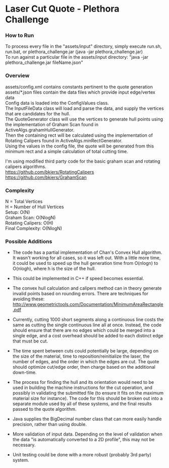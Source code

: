 # Laser Cut Quote - Plethora Challenge

### How to Run
To process every file in the "assets/input" directory, simply execute run.sh, run.bat, or plethora_challenge.jar (java -jar plethora_challenge.jar)  
To run against a particular file in the assets/input directory: "java -jar plethora_challenge.jar fileName.json"  

### Overview
assets/config.xml contains constants pertinent to the quote generation  
assets/*.json files contain the data files which provide input edge/vertex data  
Config data is loaded into the ConfigValues class.  
The InputFileData class will load and parse the data, and supply the vertices that are candidates for the hull.  
The QuoteGenerator class will use the vertices to generate hull points using the implementation of Graham Scan found in ActiveAlgs.grahamHullGenerator.  
Then the containing rect will be calculated using the implementation of Rotating Calipers found in ActiveAlgs.minRectGenerator.  
Using the values in the config file, the quote will be generated from this minimum rect and a simple calculation of total cutting time.  

I'm using modified third party code for the basic graham scan and rotating calipers algorithms.  
https://github.com/bkiers/RotatingCalipers  
https://github.com/bkiers/GrahamScan  

### Complexity
N = Total Vertices  
H = Number of Hull Vertices  
Setup: O(N)  
Graham Scan: O(NlogN)  
Rotating Calipers: O(H)  
Final Complexity: O(NlogN)  

### Possible Additions
- The code has a partial implementation of Chan's Convex Hull algorithm. It wasn't working for all cases, so it was left out. With a little more time, it could be used to speed up the hull generation time from O(nlogn) to O(nlogh), where h is the size of the hull.

- This could be implemented in C++ if speed becomes essential.

- The convex hull calculation and calipers method can in theory generate invalid points based on rounding errors.
There are techniques for avoiding these: http://www.geometrictools.com/Documentation/MinimumAreaRectangle.pdf

- Currently, cutting 1000 short segments along a continuous line costs the same as cutting the single continuous line all at once.
Instead, the code should ensure that there are no edges which could be merged into a single edge, and
a cost overhead should be added to each distinct edge that must be cut.

- The time spent between cuts could potentially be large, depending on the size of the material, time to reposition/reinitialize
the laser, the number of edges, and the order in which the edges are cut. The quote should optimize cut/edge order, then charge based
on the additional down-time.

- The process for finding the hull and its orientation would need to be used in building the machine instructions for the 
cut operation, and possibly in validating the submitted file (to ensure it fits on the maximum material size for instance).
The code for this should be broken out into a separate module used by all of these systems, and the final results passed to the quote algorithm.

- Java supplies the BigDecimal number class that can more easily handle precision, rather than using double.

- More validation of input data. Depending on the level of validation when the data "is automatically converted to a 2D profile",
this may not be necessary.

- Unit testing could be done with a more robust (probably 3rd party) system.
